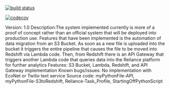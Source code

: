 [![build status](
  http://img.shields.io/travis/collinpikeusa/repo/master.svg?style=flat)](
 https://travis-ci.org/collinpikeusa/Rheem.svg?branch=master)
 
[![codecov](https://codecov.io/gh/collinpikeusa/Rheem/branch/master/graph/badge.svg)](https://codecov.io/gh/collinpikeusa/collinpikeusa)

Version: 1.0
Description:The system implemented currently is more of a proof of concept rather than an official system that will be deployed into production use.
	    Features that have been implemented is the automation of data migration from an S3 Bucket.
	    As soon as a new file is uploaded into the bucket it triggers the entire pipeline that causes the file to be moved into Redshift via Lambda code.
	    Then, from Redshift there is an API Gateway that triggers another Lambda code that queries data into the Reliance platform for further analytics
Features: S3 Bucket, Lambda, Redshift, and API Gateway implementation
Known bugs/issues: No implementation with EcoNet or Twilio text service
Source code: myPythonFile-API, myPythonFile-S3toRedshift, Reliance-Task_Profile, StartingOffPythonScript
